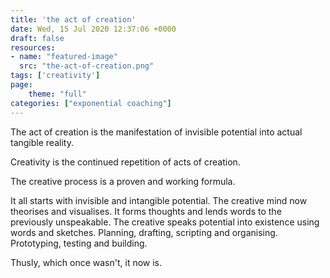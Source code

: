 ```yaml
---
title: 'the act of creation'
date: Wed, 15 Jul 2020 12:37:06 +0000
draft: false
resources:
- name: "featured-image"
  src: "the-act-of-creation.png"
tags: ['creativity'] 
page:
    theme: "full"
categories: ["exponential coaching"]
---
```


The act of creation is the manifestation of invisible potential into actual tangible reality.

<!--more-->

Creativity is the continued repetition of acts of creation.

The creative process is a proven and working formula.

It all starts with invisible and intangible potential. The creative mind now theorises and visualises. It forms thoughts and lends words to the previously unspeakable. The creative speaks potential into existence using words and sketches. Planning, drafting, scripting and organising. Prototyping, testing and building.

Thusly, which once wasn't, it now is.
